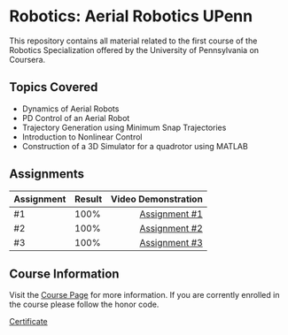 # Robotics: Aerial Robotics UPenn
This repository contains all material related to the first course of the Robotics Specialization offered by the University of Pennsylvania on Coursera.

## Topics Covered
* Dynamics of Aerial Robots
* PD Control of an Aerial Robot
* Trajectory Generation using Minimum Snap Trajectories
* Introduction to Nonlinear Control
* Construction of a 3D Simulator for a quadrotor using MATLAB

## Assignments
|            Assignment    |    Result    |                 Video Demonstration                       |
|--------------------------|:-------------|----------------------------------------------------------:|
|  #1                      |      100%    |     [Assignment #1](https://youtu.be/sDy55eTPc4w)         |
|  #2                      |      100%    |     [Assignment #2](https://youtu.be/CD03d4suD8A)         |
|  #3                      |      100%    |     [Assignment #3](https://youtu.be/-aShcUIidIQ)         |

## Course Information
Visit the [Course Page](https://www.coursera.org/learn/robotics-flight/home/info) for more information.
If you are corrently enrolled in the course please follow the honor code.

[Certificate](https://coursera.org/share/2137575e52b12c61bc13c497a979ebcf)
